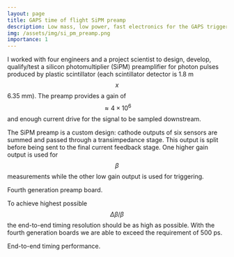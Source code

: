 ```yaml
---
layout: page
title: GAPS time of flight SiPM preamp
description: Low mass, low power, fast electronics for the GAPS trigger
img: /assets/img/si_pm_preamp.png
importance: 1
---
```


I worked with four engineers and a project scientist to design, develop, qualify/test a silicon photomultiplier (SiPM) preamplifier for photon pulses produced by plastic scintillator (each scintillator detector is 1.8 m $$x$$ 6.35 mm). The preamp provides a gain of $$\approx 4 \times 10^6$$ and enough current drive for the signal to be sampled downstream.

The SiPM preamp is a custom design: cathode outputs of six sensors are summed and passed through a transimpedance stage. This output is split before being sent to the final current feedback stage. One higher gain output is used for $$\beta$$ measurements while the other low gain output is used for triggering.

<div class="row">
    <div class="col-sm mt-3 mt-md-0">
        <img class="img-fluid rounded z-depth-1" src="{{ '/assets/img/si_pm_preamp.png' | relative_url }}" alt="" title="SiPM Preamp"/>
    </div>
</div>
<div class="caption">
    Fourth generation preamp board.
</div>

To achieve highest possible $$\Delta \beta / \beta$$ the end-to-end timing resolution should be as high as possible. With the fourth generation boards we are able to exceed the requirement of 500 ps.

<div class="row">
    <div class="col-sm mt-3 mt-md-0">
        <img class="img-fluid rounded z-depth-1" src="{{ '/assets/img/end_end_timing_histo.PNG' | relative_url }}" alt="" title="Timing performance"/>
    </div>
</div>
<div class="caption">
    End-to-end timing performance.
</div>
